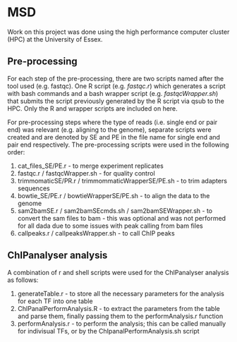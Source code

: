 # MSD
Work on this project was done using the high performance computer cluster (HPC) at the University of Essex. 

## Pre-processing
For each step of the pre-processing, there are two scripts named after the tool used (e.g. fastqc). One R script (e.g. <i>fastqc.r</i>) which generates a script with bash commands and a bash wrapper script (e.g. <i>fastqcWrapper.sh</i>) that submits the script previously generated by the R script via qsub to the HPC. Only the R and wrapper scripts are included on here. 

For pre-processing steps where the type of reads (i.e. single end or pair end) was relevant (e.g. aligning to the genome), separate scripts were created and are denoted by SE and PE in the file name for single end and pair end respectively. The pre-processing scripts were used in the following order:

1. cat_files_SE/PE.r - to merge experiment replicates 
2. fastqc.r / fastqcWrapper.sh - for quality control
3. trimmomaticSE/PR.r / trimmommaticWrapperSE/PE.sh - to trim adapters sequences
4. bowtie_SE/PE.r / bowtieWrapperSE/PE.sh - to align the data to the genome
5. sam2bamSE.r / sam2bamSEcmds.sh / sam2bamSEWrapper.sh - to convert the sam files to bam - this was optional and was not performed for all dada due to some issues with peak calling from bam files
6. callpeaks.r / callpeaksWrapper.sh - to call ChIP peaks

## ChIPanalyser analysis
A combination of r and shell scripts were used for the ChIPanalyser analysis as follows: 

1. generateTable.r - to store all the necessary parameters for the analysis for each TF into one table
2. ChIPanalPerformAnalysis.R - to extract the parameters from the table and parse them, finally passing them to the performAnalysis.r function
3. performAnalysis.r - to perform the analysis; this can be called manually for indivisual TFs, or by the ChIpanalPerformAnalysis.sh script
